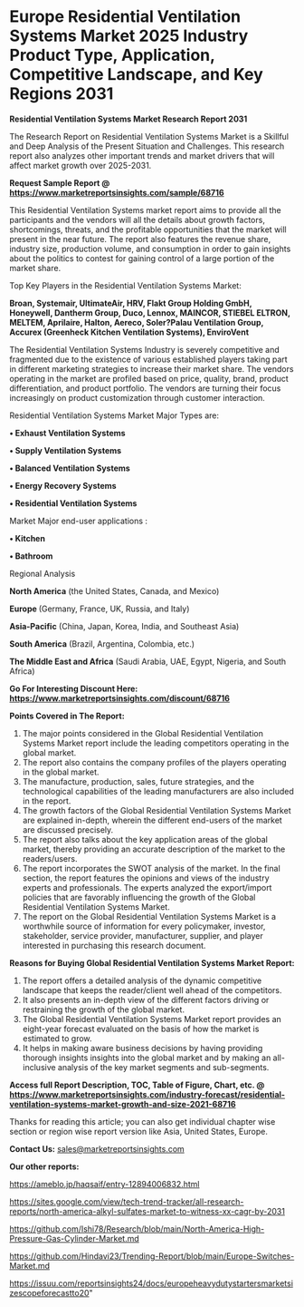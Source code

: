 # Europe Residential Ventilation Systems Market 2025 Industry Product Type, Application, Competitive Landscape, and Key Regions 2031

<strong>Residential Ventilation Systems Market Research Report 2031</strong>

The Research Report on Residential Ventilation Systems Market is a Skillful and Deep Analysis of the Present Situation and Challenges. This research report also analyzes other important trends and market drivers that will affect market growth over 2025-2031.

<strong>Request Sample Report @ <a href=https://www.marketreportsinsights.com/sample/68716>https://www.marketreportsinsights.com/sample/68716</a></strong>

This Residential Ventilation Systems market report aims to provide all the participants and the vendors will all the details about growth factors, shortcomings, threats, and the profitable opportunities that the market will present in the near future. The report also features the revenue share, industry size, production volume, and consumption in order to gain insights about the politics to contest for gaining control of a large portion of the market share.

Top Key Players in the Residential Ventilation Systems Market:

<strong>Broan, Systemair, UltimateAir, HRV, Flakt Group Holding GmbH, Honeywell, Dantherm Group, Duco, Lennox, MAINCOR, STIEBEL ELTRON, MELTEM, Aprilaire, Halton, Aereco, Soler?Palau Ventilation Group, Accurex (Greenheck Kitchen Ventilation Systems), EnviroVent</strong>

The Residential Ventilation Systems Industry is severely competitive and fragmented due to the existence of various established players taking part in different marketing strategies to increase their market share. The vendors operating in the market are profiled based on price, quality, brand, product differentiation, and product portfolio. The vendors are turning their focus increasingly on product customization through customer interaction.

Residential Ventilation Systems Market Major Types are:

<strong>• Exhaust Ventilation Systems

• Supply Ventilation Systems

• Balanced Ventilation Systems

• Energy Recovery Systems

• Residential Ventilation Systems</strong>

Market Major end-user applications :

<strong>• Kitchen

• Bathroom</strong>

Regional Analysis

</u><strong><b>North America</b></strong> (the United States, Canada, and Mexico)

<strong><b>Europe </b></strong>(Germany, France, UK, Russia, and Italy)

<strong><b>Asia-Pacific</b></strong> (China, Japan, Korea, India, and Southeast Asia)

<strong><b>South America</b></strong> (Brazil, Argentina, Colombia, etc.)

<strong><b>The Middle East and Africa</b></strong> (Saudi Arabia, UAE, Egypt, Nigeria, and South Africa)

<strong>Go For Interesting Discount Here: <a href=https://www.marketreportsinsights.com/discount/68716>https://www.marketreportsinsights.com/discount/68716</a></strong>

<strong>Points Covered in The Report:</strong>
<ol>
  <li>The major points considered in the Global Residential Ventilation Systems Market report include the leading competitors operating in the global market.</li>
  <li>The report also contains the company profiles of the players operating in the global market.</li>
  <li>The manufacture, production, sales, future strategies, and the technological capabilities of the leading manufacturers are also included in the report.</li>
  <li>The growth factors of the Global Residential Ventilation Systems Market are explained in-depth, wherein the different end-users of the market are discussed precisely.</li>
  <li>The report also talks about the key application areas of the global market, thereby providing an accurate description of the market to the readers/users.</li>
  <li>The report incorporates the SWOT analysis of the market. In the final section, the report features the opinions and views of the industry experts and professionals. The experts analyzed the export/import policies that are favorably influencing the growth of the Global Residential Ventilation Systems Market.</li>
  <li>The report on the Global Residential Ventilation Systems Market is a worthwhile source of information for every policymaker, investor, stakeholder, service provider, manufacturer, supplier, and player interested in purchasing this research document.</li>
</ol>
<strong>Reasons for Buying Global Residential Ventilation Systems Market Report:</strong>

<ol>
  <li>The report offers a detailed analysis of the dynamic competitive landscape that keeps the reader/client well ahead of the competitors.</li>
  <li>It also presents an in-depth view of the different factors driving or restraining the growth of the global market.</li>
  <li>The Global Residential Ventilation Systems Market report provides an eight-year forecast evaluated on the basis of how the market is estimated to grow.</li>
  <li>It helps in making aware business decisions by having providing thorough insights insights into the global market and by making an all-inclusive analysis of the key market segments and sub-segments.</li>
</ol>
<strong>Access full Report Description, TOC, Table of Figure, Chart, etc. @ <a href=https://www.marketreportsinsights.com/industry-forecast/residential-ventilation-systems-market-growth-and-size-2021-68716>https://www.marketreportsinsights.com/industry-forecast/residential-ventilation-systems-market-growth-and-size-2021-68716</a></strong>


Thanks for reading this article; you can also get individual chapter wise section or region wise report version like Asia, United States, Europe.

<strong>Contact Us:</strong>
sales@marketreportsinsights.com

<strong>Our other reports:</strong>

<a href=https://ameblo.jp/haqsaif/entry-12894006832.html>https://ameblo.jp/haqsaif/entry-12894006832.html</a>

<a href=https://sites.google.com/view/tech-trend-tracker/all-research-reports/north-america-alkyl-sulfates-market-to-witness-xx-cagr-by-2031>https://sites.google.com/view/tech-trend-tracker/all-research-reports/north-america-alkyl-sulfates-market-to-witness-xx-cagr-by-2031</a>

<a href=https://github.com/Ishi78/Research/blob/main/North-America-High-Pressure-Gas-Cylinder-Market.md>https://github.com/Ishi78/Research/blob/main/North-America-High-Pressure-Gas-Cylinder-Market.md</a>

<a href=https://github.com/Hindavi23/Trending-Report/blob/main/Europe-Switches-Market.md>https://github.com/Hindavi23/Trending-Report/blob/main/Europe-Switches-Market.md</a>

<a href=https://issuu.com/reportsinsights24/docs/europeheavydutystartersmarketsizescopeforecastto20>https://issuu.com/reportsinsights24/docs/europeheavydutystartersmarketsizescopeforecastto20</a>"
